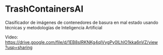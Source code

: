 # TrashContainersAI
Clasificador de imágenes de contenedores de basura en mal estado usando técnicas y metodologías de Inteligencia Artificial


Video: https://drive.google.com/file/d/1EB8sIRKNKg4qIVvgPy0lLhlO1kka6nVZ/view?usp=sharing
